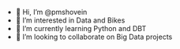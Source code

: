 - 👋 Hi, I’m @pmshovein
- 👀 I’m interested in Data and Bikes
- 🌱 I’m currently learning Python and DBT
- 💞️ I’m looking to collaborate on Big Data projects 

<!---
pmshovein/pmshovein is a ✨ special ✨ repository because its `README.md` (this file) appears on your GitHub profile.
You can click the Preview link to take a look at your changes.
--->
